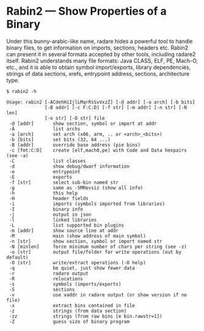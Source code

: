 # Rabin2 — Show Properties of a Binary

Under this bunny-arabic-like name, radare hides a powerful tool to handle binary files, to get information on imports, sections, headers etc. Rabin2 can present it in several formats accepted by other tools, including radare2 itself.
Rabin2 understands many file formats: Java CLASS, ELF, PE, Mach-O, etc., and it is able to obtain symbol import/exports, library dependencies, strings of data sections, xrefs,  entrypoint address, sections, architecture type.

    $ rabin2 -h

    Usage: rabin2 [-ACdehHiIjlLMqrRsSvVxzZ] [-@ addr] [-a arch] [-b bits]
                  [-B addr] [-c F:C:D] [-f str] [-m addr] [-n str] [-N len]
                  [-o str] [-O str] file
     -@ [addr]       show section, symbol or import at addr
     -A              list archs
     -a [arch]       set arch (x86, arm, .. or <arch>_<bits>)
     -b [bits]       set bits (32, 64 ...)
     -B [addr]       override base address (pie bins)
     -c [fmt:C:D]    create [elf,mach0,pe] with Code and Data hexpairs (see -a)
     -C              list classes
     -d              show debug/dwarf information
     -e              entrypoint
     -E              exports
     -f [str]        select sub-bin named str
     -g              same as -SMRevsiz (show all info)
     -h              this help
     -H              header fields
     -i              imports (symbols imported from libraries)
     -I              binary info
     -j              output in json
     -l              linked libraries
     -L              list supported bin plugins
     -m [addr]       show source line at addr
     -M              main (show address of main symbol)
     -n [str]        show section, symbol or import named str
     -N [minlen]     force minimum number of chars per string (see -z)
     -o [str]        output file/folder for write operations (out by default)
     -O [str]        write/extract operations (-O help)
     -q              be quiet, just show fewer data
     -r              radare output
     -R              relocations
     -s              symbols (imports/exports)
     -S              sections
     -v              use vaddr in radare output (or show version if no file)
     -x              extract bins contained in file
     -z              strings (from data section)
     -zz             strings (from raw bins [e bin.rawstr=1])
     -Z              guess size of binary program
